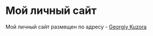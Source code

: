 # Мой личный сайт

Мой личный сайт размещен по адресу - [Georgiy Kuzora](https://georgiykuzora.ru/)
